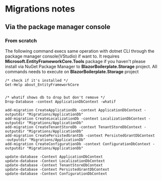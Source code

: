 # Migrations notes

## Via the package manager console

### From scratch

 The following command execs same operation with dotnet CLI through the package manager console(VStudio) if want to.
It requires **Microsoft.EntityFrameworkCore.Tools** package if you haven't please install via NuGet Package Manager to **BlazorBoilerplate.Storage** project.
All commands needs to execute on **BlazorBoilerplate.Storage** project

```aspx-csharp
/* check if it's installed */
Get-Help about_EntityFrameworkCore


/* whatif shows db to drop but don't remove */
Drop-Database -context ApplicationDbContext -whatif

add-migration CreateApplicationDb -context ApplicationDbContext -outputdir "Migrations/ApplicationDb"
add-migration CreateLocalizationDb -context LocalizationDbContext -outputdir "Migrations/ApplicationDb"
add-migration CreateTenantStoreDb -context TenantStoreDbContext -outputdir "Migrations/ApplicationDb"
add-migration CreatePersistedGrantDb -context PersistedGrantDbContext -outputdir "Migrations/ApplicationDb"
add-migration CreateConfigurationDb -context ConfigurationDbContext -outputdir "Migrations/ApplicationDb"

update-database -Context ApplicationDbContext
update-database -Context LocalizationDbContext
update-database -Context TenantStoreDbContext
update-database -Context PersistedGrantDbContext
update-database -Context ConfigurationDbContext
```
